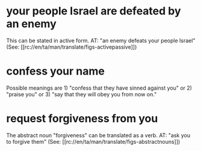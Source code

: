 # your people Israel are defeated by an enemy

This can be stated in active form. AT: "an enemy defeats your people Israel" (See: [[rc://en/ta/man/translate/figs-activepassive]])

# confess your name

Possible meanings are 1) "confess that they have sinned against you" or 2) "praise you" or 3) "say that they will obey you from now on."

# request forgiveness from you

The abstract noun "forgiveness" can be translated as a verb. AT: "ask you to forgive them" (See: [[rc://en/ta/man/translate/figs-abstractnouns]])